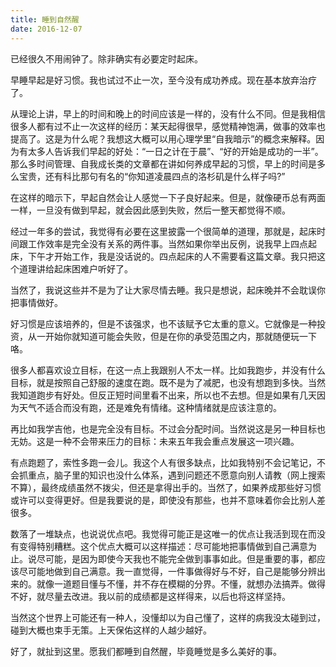 ```yaml
---
title: 睡到自然醒
date: 2016-12-07
---
```

已经很久不用闹钟了。除非确实有必要定时起床。

早睡早起是好习惯。我也试过不止一次，至今没有成功养成。现在基本放弃治疗了。

从理论上讲，早上的时间和晚上的时间应该是一样的，没有什么不同。但是我相信很多人都有过不止一次这样的经历：某天起得很早，感觉精神饱满，做事的效率也提高了。这是为什么呢？我想这大概可以用心理学里“自我暗示”的概念来解释。因为有太多人告诉我们早起的好处：“一日之计在于晨”、“好的开始是成功的一半”。那么多时间管理、自我成长类的文章都在讲如何养成早起的习惯，早上的时间是多么宝贵，还有科比那句有名的“你知道凌晨四点的洛杉矶是什么样子吗?”

在这样的暗示下，早起自然会让人感觉一下子良好起来。但是，就像硬币总有两面一样，一旦没有做到早起，就会因此感到失败，然后一整天都觉得不顺。

经过一年多的尝试，我觉得有必要在这里披露一个很简单的道理，那就是，起床时间跟工作效率是完全没有关系的两件事。当然如果你举出反例，说我早上四点起床，下午才开始工作，我是没话说的。四点起床的人不需要看这篇文章。我只把这个道理讲给起床困难户听好了。

当然了，我说这些并不是为了让大家尽情去睡。我只是想说，起床晚并不会耽误你把事情做好。

好习惯是应该培养的，但是不该强求，也不该赋予它太重的意义。它就像是一种投资，从一开始你就知道可能会失败，但是在你的承受范围之内，那就随便玩一下咯。

很多人都喜欢设立目标，在这一点上我跟别人不太一样。比如我跑步，并没有什么目标，就是按照自己舒服的速度在跑。既不是为了减肥，也没有想跑到多快。当然我知道跑步有好处。但反正短时间里看不出来，所以也不去想。但是如果有几天因为天气不适合而没有跑，还是难免有情绪。这种情绪就是应该注意的。

再比如我学吉他，也是完全没有目标。不过会分配时间。当然说这是另一种目标也无妨。这是一种不会带来压力的目标：未来五年我会重点发展这一项兴趣。

有点跑题了，索性多跑一会儿。我这个人有很多缺点，比如我特别不会记笔记，不会抓重点，脑子里的知识也没什么体系，遇到问题还不愿意向别人请教（网上搜索不算），最终成绩虽然不拨尖，但还是拿得出手的。当然了，如果养成那些好习惯或许可以变得更好。但是我要说的是，即使没有那些，也并不意味着你会比别人差很多。

数落了一堆缺点，也说说优点吧。我觉得可能正是这唯一的优点让我活到现在而没有变得特别糟糕。这个优点大概可以这样描述：尽可能地把事情做到自己满意为止。说尽可能，是因为即使今天我也不能完全做到事事如此。但是重要的事，都应该尽可能地做到自己满意。我一直觉得，一件事做得好与不好，自己是能够分辨出来的。就像一道题目懂与不懂，并不存在模糊的分界。不懂，就想办法搞弄。做得不好，就尽量去改进。我以前的成绩都是这样得来，以后也将这样坚持。

当然这个世界上可能还有一种人，没懂却以为自己懂了，这样的病我没太碰到过，碰到大概也束手无策。上天保佑这样的人越少越好。

好了，就扯到这里。愿我们都睡到自然醒，毕竟睡觉是多么美好的事。
